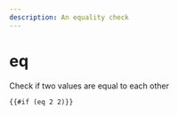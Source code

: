 ```yaml
---
description: An equality check
---
```


# eq

Check if two values are equal to each other

```markup
{{#if (eq 2 2)}}
```



